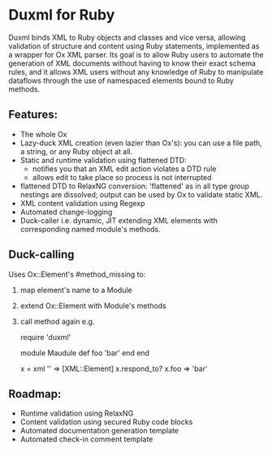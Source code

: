 # Duxml for Ruby
Duxml binds XML to Ruby objects and classes and vice versa, allowing validation of structure and content using Ruby statements, implemented as a wrapper for Ox XML parser.
Its goal is to allow Ruby users to automate the generation of XML documents without having to know their exact schema rules, 
and it allows XML users without any knowledge of Ruby to manipulate dataflows through the use of namespaced elements bound to Ruby methods.

## Features:
- The whole Ox
- Lazy-duck XML creation (even lazier than Ox's): you can use a file path, a string, or any Ruby object at all.
- Static and runtime validation using flattened DTD: 
    - notifies you that an XML edit action violates a DTD rule
    - allows edit to take place so process is not interrupted
- flattened DTD to RelaxNG conversion: 'flattened' as in all type group nestings are dissolved; output can be used by Ox to validate static XML.
- XML content validation using Regexp
- Automated change-logging 
- Duck-caller i.e. dynamic, JIT extending XML elements with corresponding named module's methods. 

## Duck-calling
Uses Ox::Element's #method_missing to:
1. map element's name to a Module
2. extend Ox::Element with Module's methods 
3. call method again
e.g.
     
     require 'duxml'
     
     module Maudule
       def foo
         'bar' 
       end
     end
       
     x = xml '<maudule/>'  => [XML::Element]
     x.respond_to?
     x.foo                 => 'bar'

## Roadmap:
- Runtime validation using RelaxNG
- Content validation using secured Ruby code blocks
- Automated documentation generation template
- Automated check-in comment template